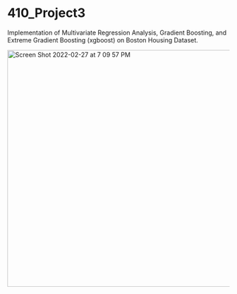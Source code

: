 # 410_Project3
Implementation of Multivariate Regression Analysis, Gradient Boosting, and Extreme Gradient Boosting (xgboost) on Boston Housing Dataset.

<img width="536" alt="Screen Shot 2022-02-27 at 7 09 57 PM" src="https://user-images.githubusercontent.com/71660299/155906031-5877a383-c982-44b5-ae07-efbd2214e3f0.png">


